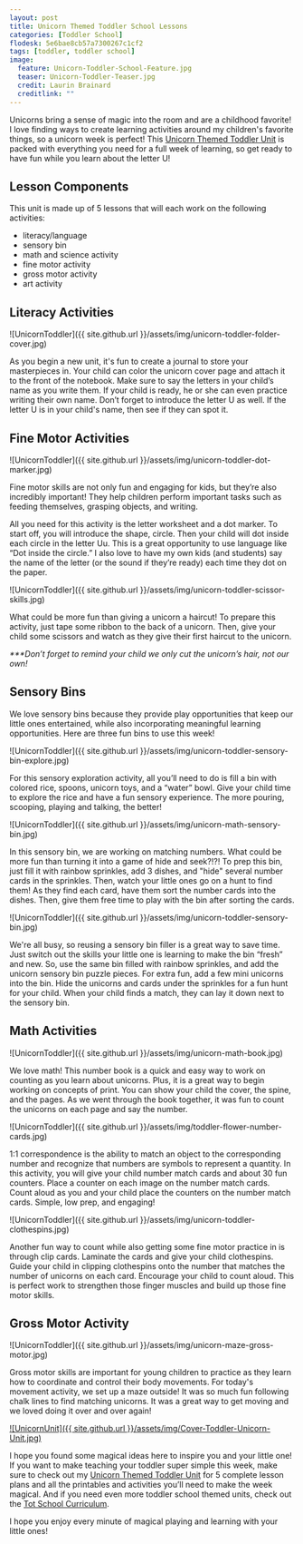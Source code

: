 ```yaml
---
layout: post
title: Unicorn Themed Toddler School Lessons
categories: [Toddler School]
flodesk: 5e6bae8cb57a7300267c1cf2
tags: [toddler, toddler school]
image:
  feature: Unicorn-Toddler-School-Feature.jpg
  teaser: Unicorn-Toddler-Teaser.jpg
  credit: Laurin Brainard
  creditlink: ""
---
```

Unicorns bring a sense of magic into the room and are a childhood favorite! I love finding ways to create learning activities around my children's favorite things, so a unicorn week is perfect! This [Unicorn Themed Toddler Unit](https://www.teacherspayteachers.com/Product/Toddler-Activities-Lesson-Plans-Unicorn-Preschool-Curriculum-Letter-U-5152015?st=599268609963749f136721233bf5fa5d) is packed with everything you need for a full week of learning, so get ready to have fun while you learn about the letter U!

## Lesson Components 

This unit is made up of 5 lessons that will each work on the following activities:
- literacy/language 
- sensory bin 
- math and science activity 
- fine motor activity 
- gross motor activity 
- art activity 

## Literacy Activities

![UnicornToddler]({{ site.github.url }}/assets/img/unicorn-toddler-folder-cover.jpg)

As you begin a new unit, it's fun to create a journal to store your masterpieces in. Your child can color the unicorn cover page and attach it to the front of the notebook. Make sure to say the letters in your child’s name as you write them. If your child is ready, he or she can even practice writing their own name. Don’t forget to introduce the letter U as well. If the letter U is in your child's name, then see if they can spot it.  

## Fine Motor Activities 

![UnicornToddler]({{ site.github.url }}/assets/img/unicorn-toddler-dot-marker.jpg)

Fine motor skills are not only fun and engaging for kids, but they’re also incredibly important! They help children perform important tasks such as feeding themselves, grasping objects, and writing. 

All you need for this activity is the letter worksheet and a dot marker. To start off, you will introduce the shape, circle. Then your child will dot inside each circle in the letter Uu. This is a great opportunity to use language like “Dot inside the circle.” I also love to have my own kids (and students) say the name of the letter (or the sound if they’re ready) each time they dot on the paper. 

![UnicornToddler]({{ site.github.url }}/assets/img/unicorn-toddler-scissor-skills.jpg)

What could be more fun than giving a unicorn a haircut! To prepare this activity, just tape some ribbon to the back of a unicorn. Then, give your child some scissors and watch as they give their first haircut to the unicorn.

_***Don’t forget to remind your child we only cut the unicorn’s hair, not our own!_

## Sensory Bins 

We love sensory bins because they provide play opportunities that keep our little ones entertained, while also incorporating meaningful learning opportunities. Here are three fun bins to use this week! 

![UnicornToddler]({{ site.github.url }}/assets/img/unicorn-toddler-sensory-bin-explore.jpg)

For this sensory exploration activity, all you’ll need to do is fill a bin with colored rice, spoons, unicorn toys, and a “water” bowl. Give your child time to explore the rice and have a fun sensory experience. The more pouring, scooping, playing and talking, the better! 

![UnicornToddler]({{ site.github.url }}/assets/img/unicorn-math-sensory-bin.jpg)

In this sensory bin, we are working on matching numbers. What could be more fun than turning it into a game of hide and seek?!?! To prep this bin, just fill it with rainbow sprinkles, add 3 dishes, and "hide" several number cards in the sprinkles. Then, watch your little ones go on a hunt to find them! As they find each card, have them sort the number cards into the dishes. Then, give them free time to play with the bin after sorting the cards. 

![UnicornToddler]({{ site.github.url }}/assets/img/unicorn-toddler-sensory-bin.jpg)

We're all busy, so reusing a sensory bin filler is a great way to save time. Just switch out the skills your little one is learning to make the bin “fresh” and new. So, use the same bin filled with rainbow sprinkles, and add the unicorn sensory bin puzzle pieces. For extra fun, add a few mini unicorns into the bin. Hide the unicorns and cards under the sprinkles for a fun hunt for your child. When your child finds a match, they can lay it down next to the sensory bin.

## Math Activities 

![UnicornToddler]({{ site.github.url }}/assets/img/unicorn-math-book.jpg)

We love math! This number book is a quick and easy way to work on counting as you learn about unicorns. Plus, it is a great way to begin working on concepts of print. You can show your child the cover, the spine, and the pages. As we went through the book together, it was fun to count the unicorns on each page and say the number.

![UnicornToddler]({{ site.github.url }}/assets/img/toddler-flower-number-cards.jpg)

1:1 correspondence is the ability to match an object to the corresponding number and recognize that numbers are symbols to represent a quantity. In this activity, you will give your child number match cards and about 30 fun counters.  Place a counter on each image on the number match cards. Count aloud as you and your child place the counters on the number match cards. Simple, low prep, and engaging! 

![UnicornToddler]({{ site.github.url }}/assets/img/unicorn-toddler-clothespins.jpg)

Another fun way to count while also getting some fine motor practice in is through clip cards. Laminate the cards and give your child clothespins. Guide your child in clipping clothespins onto the number that matches the number of unicorns on each card. Encourage your child to count aloud. This is perfect work to strengthen those finger muscles and build up those fine motor skills. 

## Gross Motor Activity 

![UnicornToddler]({{ site.github.url }}/assets/img/unicorn-maze-gross-motor.jpg)

Gross motor skills are important for young children to practice as they learn how to coordinate and control their body movements. For today's movement activity, we set up a maze outside! It was so much fun following chalk lines to find matching unicorns. It was a great way to get moving and we loved doing it over and over again!


[![UnicornUnit]({{ site.github.url }}/assets/img/Cover-Toddler-Unicorn-Unit.jpg)](https://www.teacherspayteachers.com/Product/Toddler-Activities-Lesson-Plans-Unicorn-Preschool-Curriculum-Letter-U-5152015?st=599268609963749f136721233bf5fa5d)


I hope you found some magical ideas here to inspire you and your little one! If you want to make teaching your toddler super simple this week, make sure to check out my [Unicorn Themed Toddler Unit](https://https://www.teacherspayteachers.com/Product/Toddler-Activities-Lesson-Plans-Unicorn-Preschool-Curriculum-Letter-U-5152015) for 5 complete lesson plans and all the printables and activities you’ll need to make the week magical. And if you need even more toddler school themed units, check out the [Tot School Curriculum](https://www.teacherspayteachers.com/Product/Toddler-Activities-Lesson-Plans-Tot-School-Curriculum-Homeschool-Preschool-4296281).

I hope you enjoy every minute of magical playing and learning with your little ones!